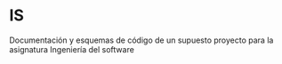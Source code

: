 # IS
Documentación y esquemas de código de un supuesto proyecto para la asignatura Ingeniería del software
